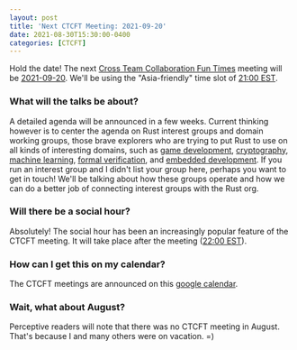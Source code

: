 ```yaml
---
layout: post
title: 'Next CTCFT Meeting: 2021-09-20'
date: 2021-08-30T15:30:00-0400
categories: [CTCFT]
---
```


Hold the date! The next [Cross Team Collaboration Fun Times](https://rust-ctcft.github.io/ctcft/) meeting will be [2021-09-20](https://rust-ctcft.github.io/ctcft/meetings/2021-09-20.html). We'll be using the "Asia-friendly" time slot of [21:00 EST](https://everytimezone.com/s/6f28d1ba).

### What will the talks be about?

A detailed agenda will be announced in a few weeks. Current thinking however is to center the agenda on Rust interest groups and domain working groups, those brave explorers who are trying to put Rust to use on all kinds of interesting domains, such as [game development], [cryptography], [machine learning], [formal verification], and [embedded development]. If you run an interest group and I didn't list your group here, perhaps you want to get in touch! We'll be talking about how these groups operate and how we can do a better job of connecting interest groups with the Rust org.

[game development]: https://gamedev.rs/
[cryptography]: https://github.com/The-DevX-Initiative/RCIG_Coordination_Repo
[machine learning]: https://github.com/rust-ml/wg
[formal verification]: https://github.com/rust-formal-methods/
[embedded development]: https://github.com/rust-embedded/wg

### Will there be a social hour?

Absolutely! The social hour has been an increasingly popular feature of the CTCFT meeting. It will take place after the meeting ([22:00 EST](https://everytimezone.com/s/c9e1dd2f)).

### How can I get this on my calendar?

The CTCFT meetings are announced on this [google calendar](https://calendar.google.com/calendar/u/0?cid=NnU1cnJ0Y2U2bHJ0djA3cGZpM2RhbWdqdXNAZ3JvdXAuY2FsZW5kYXIuZ29vZ2xlLmNvbQ).

### Wait, what about August?

Perceptive readers will note that there was no CTCFT meeting in August. That's because I and many others were on vacation. =)

